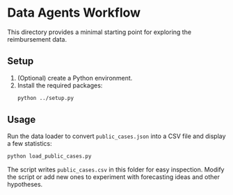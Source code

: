 # Data Agents Workflow

This directory provides a minimal starting point for exploring the reimbursement data.

## Setup

1. (Optional) create a Python environment.
2. Install the required packages:
   ```bash
   python ../setup.py
   ```

## Usage

Run the data loader to convert `public_cases.json` into a CSV file and display a few statistics:

```bash
python load_public_cases.py
```

The script writes `public_cases.csv` in this folder for easy inspection. Modify the script or add new ones to experiment with forecasting ideas and other hypotheses.
